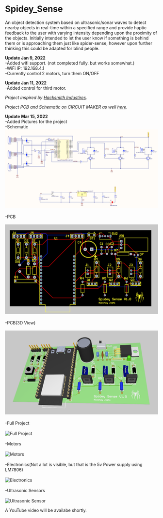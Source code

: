 # Spidey_Sense

An object detection system based on ultrasonic/sonar waves to detect nearby objects in real-time within a specified range and provide haptic feedback to the user with varying intensity depending upon the proximity of the objects. Initially intended to let the user know if something is behind them or is approaching them just like spider-sense, however upon further thinking this could be adapted for blind people.

**Update Jan 9, 2022**  
  -Added wifi support. (not completed fully. but works somewhat.)  
  -WiFi IP: 192.168.4.1  
  -Currently control 2 motors, turn them ON/OFF  
  
**Update Jan 11, 2022**  
  -Added control for third motor. 

*Project inspired by [Hacksmith Industires](https://youtu.be/YQgWBzY1hR0/).*

*Project PCB and Schematic on CIRCUIT MAKER as well [here](https://365.altium.com/files/DB2D6313-70A9-482E-9DF1-E4D2B7785A2F).*

**Update Mar 15, 2022**<br />
  -Added Pictures for the project<br />
  -Schematic
   ![PCB](https://github.com/Nischay2312/Spidey_Sense/blob/main/Pictures/Schematic.png) <br /><br />
  -PCB<br /><br />
   ![PCB](https://github.com/Nischay2312/Spidey_Sense/blob/main/Pictures/PCB.png)<br /><br />
  -PCB(3D View)<br /><br />
   ![PCB](https://github.com/Nischay2312/Spidey_Sense/blob/main/Pictures/3dPcb.png)<br /><br />
  -Full Project<br /><br />
   ![Full Project](https://github.com/Nischay2312/Spidey_Sense/blob/main/Pictures/Full.jpg)<br /><br />
  -Motors<br /><br />
   ![Motors](https://github.com/Nischay2312/Spidey_Sense/blob/main/Pictures/Motors.jpg)<br /><br />
  -Electronics(Not a lot is visible, but that is the 5v Power supply using LM7806)<br /><br />
   ![Electronics](https://github.com/Nischay2312/Spidey_Sense/blob/main/Pictures/electronics.jpg) <br /><br />
  -Ultrasonic Sensors<br /><br />
   ![Ultrasonic Sensor](https://github.com/Nischay2312/Spidey_Sense/blob/main/Pictures/Sensor.jpg)  



A YouTube video will be availabe shortly.
